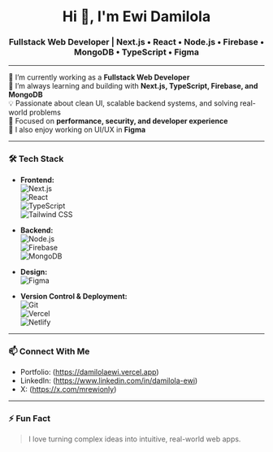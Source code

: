 <h1 align="center">Hi 👋, I'm Ewi Damilola</h1>
<h3 align="center">Fullstack Web Developer | Next.js • React • Node.js • Firebase • MongoDB • TypeScript • Figma</h3>

---

🔭 I’m currently working as a **Fullstack Web Developer**  
🌱 I’m always learning and building with **Next.js, TypeScript, Firebase, and MongoDB**  
💡 Passionate about clean UI, scalable backend systems, and solving real-world problems  
🎯 Focused on **performance, security, and developer experience**  
🎨 I also enjoy working on UI/UX in **Figma**

---

### 🛠️ Tech Stack

- **Frontend:**  
  ![Next.js](https://img.shields.io/badge/Next.js-000?logo=next.js&logoColor=white)  
  ![React](https://img.shields.io/badge/React-20232A?logo=react&logoColor=61DAFB)  
  ![TypeScript](https://img.shields.io/badge/TypeScript-3178C6?logo=typescript&logoColor=white)  
  ![Tailwind CSS](https://img.shields.io/badge/TailwindCSS-38B2AC?logo=tailwind-css&logoColor=white)

- **Backend:**  
  ![Node.js](https://img.shields.io/badge/Node.js-339933?logo=node.js&logoColor=white)  
  ![Firebase](https://img.shields.io/badge/Firebase-FFCA28?logo=firebase&logoColor=white)  
  ![MongoDB](https://img.shields.io/badge/MongoDB-47A248?logo=mongodb&logoColor=white)

- **Design:**  
  ![Figma](https://img.shields.io/badge/Figma-F24E1E?logo=figma&logoColor=white)

- **Version Control & Deployment:**  
  ![Git](https://img.shields.io/badge/Git-F05032?logo=git&logoColor=white)  
  ![Vercel](https://img.shields.io/badge/Vercel-000?logo=vercel&logoColor=white)  
  ![Netlify](https://img.shields.io/badge/Netlify-00C7B7?logo=netlify&logoColor=white)

---

### 📫 Connect With Me

- Portfolio: (https://damilolaewi.vercel.app)
- LinkedIn: (https://www.linkedin.com/in/damilola-ewi)
- X: (https://x.com/mrewionly)

---

### ⚡ Fun Fact

> I love turning complex ideas into intuitive, real-world web apps.

